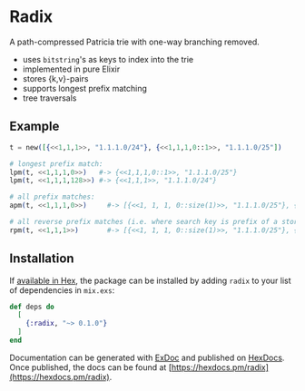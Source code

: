 # Radix

A path-compressed Patricia trie with one-way branching removed.

- uses `bitstring`'s as keys to index into the trie
- implemented in pure Elixir
- stores {k,v}-pairs
- supports longest prefix matching
- tree traversals

## Example

```elixir
t = new([{<<1,1,1>>, "1.1.1.0/24"}, {<<1,1,1,0::1>>, "1.1.1.0/25"])

# longest prefix match:
lpm(t, <<1,1,1,0>>)   #-> {<<1,1,1,0::1>>, "1.1.1.0/25"}
lpm(t, <<1,1,1,128>>) #-> {<<1,1,1>>, "1.1.1.0/24"}

# all prefix matches:
apm(t, <<1,1,1,0>>)     #-> [{<<1, 1, 1, 0::size(1)>>, "1.1.1.0/25"}, {<<1, 1, 1>>, "1.1.1.0/24"}]

# all reverse prefix matches (i.e. where search key is prefix of a stored key)
rpm(t, <<1,1,1>>)       #-> [{<<1, 1, 1, 0::size(1)>>, "1.1.1.0/25"}, {<<1, 1, 1>>, "1.1.1.0/24"}]

```



## Installation

If [available in Hex](https://hex.pm/docs/publish), the package can be installed
by adding `radix` to your list of dependencies in `mix.exs`:

```elixir
def deps do
  [
    {:radix, "~> 0.1.0"}
  ]
end
```

Documentation can be generated with [ExDoc](https://github.com/elixir-lang/ex_doc)
and published on [HexDocs](https://hexdocs.pm). Once published, the docs can
be found at [https://hexdocs.pm/radix](https://hexdocs.pm/radix).

